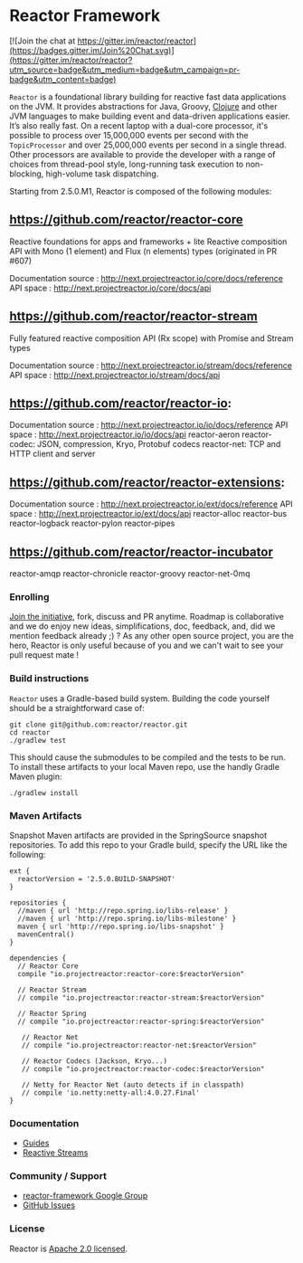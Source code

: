 # Reactor Framework

[![Join the chat at https://gitter.im/reactor/reactor](https://badges.gitter.im/Join%20Chat.svg)](https://gitter.im/reactor/reactor?utm_source=badge&utm_medium=badge&utm_campaign=pr-badge&utm_content=badge)

`Reactor` is a foundational library building for reactive fast data applications on the JVM. It provides abstractions for Java, Groovy, [Clojure](https://github.com/clojurewerkz/meltdown) and other JVM languages to make building event and data-driven applications easier. It’s also really fast. On a recent laptop with a dual-core processor, it's possible to process over 15,000,000 events per second with the `TopicProcessor` and over 25,000,000 events per second in a single thread. Other processors are available to provide the developer with a range of choices from thread-pool style, long-running task execution to non-blocking, high-volume task dispatching.

Starting from 2.5.0.M1, Reactor is composed of the following modules:

## https://github.com/reactor/reactor-core
Reactive foundations for apps and frameworks + lite Reactive composition API with Mono (1 element) and Flux (n elements) types (originated in PR #607)

Documentation source : http://next.projectreactor.io/core/docs/reference
API space : http://next.projectreactor.io/core/docs/api

## https://github.com/reactor/reactor-stream
Fully featured reactive composition API (Rx scope) with Promise and Stream types

Documentation source : http://next.projectreactor.io/stream/docs/reference
API space : http://next.projectreactor.io/stream/docs/api

## https://github.com/reactor/reactor-io:

Documentation source : http://next.projectreactor.io/io/docs/reference
API space : http://next.projectreactor.io/io/docs/api
reactor-aeron
reactor-codec: JSON, compression, Kryo, Protobuf codecs
reactor-net: TCP and HTTP client and server

## https://github.com/reactor/reactor-extensions:

Documentation source : http://next.projectreactor.io/ext/docs/reference
API space : http://next.projectreactor.io/ext/docs/api
reactor-alloc
reactor-bus
reactor-logback
reactor-pylon
reactor-pipes

## https://github.com/reactor/reactor-incubator

reactor-amqp
reactor-chronicle
reactor-groovy
reactor-net-0mq

### Enrolling

[Join the initiative](https://support.springsource.com/spring_committer_signup), fork, discuss and PR anytime. Roadmap is collaborative and we do enjoy new ideas, simplifications, doc, feedback, and, did we mention feedback already ;) ? As any other open source project, you are the hero, Reactor is only useful because of you and we can't wait to see your pull request mate !

### Build instructions

`Reactor` uses a Gradle-based build system. Building the code yourself should be a straightforward case of:

    git clone git@github.com:reactor/reactor.git
    cd reactor
    ./gradlew test

This should cause the submodules to be compiled and the tests to be run. To install these artifacts to your local Maven repo, use the handly Gradle Maven plugin:

    ./gradlew install

### Maven Artifacts

Snapshot Maven artifacts are provided in the SpringSource snapshot repositories. To add this repo to your Gradle build, specify the URL like the following:

    ext {
      reactorVersion = '2.5.0.BUILD-SNAPSHOT'
    }

    repositories {
      //maven { url 'http://repo.spring.io/libs-release' }
      //maven { url 'http://repo.spring.io/libs-milestone' }
      maven { url 'http://repo.spring.io/libs-snapshot' }
      mavenCentral()
    }

    dependencies {
      // Reactor Core
      compile "io.projectreactor:reactor-core:$reactorVersion"

      // Reactor Stream
      // compile "io.projectreactor:reactor-stream:$reactorVersion"

      // Reactor Spring
      // compile "io.projectreactor:reactor-spring:$reactorVersion"

       // Reactor Net
       // compile "io.projectreactor:reactor-net:$reactorVersion"

       // Reactor Codecs (Jackson, Kryo...)
       // compile "io.projectreactor:reactor-codec:$reactorVersion"

       // Netty for Reactor Net (auto detects if in classpath)
       // compile 'io.netty:netty-all:4.0.27.Final'
    }


### Documentation

* [Guides](http://next.projectreactor.io/docs/)
* [Reactive Streams](http://www.reactive-streams.org/)

### Community / Support

* [reactor-framework Google Group](https://groups.google.com/forum/?#!forum/reactor-framework)
* [GitHub Issues](https://github.com/reactor/reactor/issues)

### License

Reactor is [Apache 2.0 licensed](http://www.apache.org/licenses/LICENSE-2.0.html).
